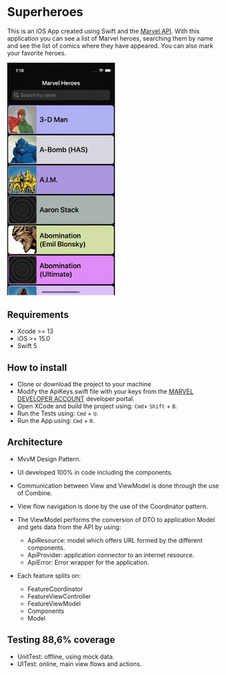 # Superheroes #

This is an iOS App created using Swift and the [Marvel API](https://developer.marvel.com/docs).
With this application you can see a list of Marvel heroes, searching them by name and see the list of comics where they have appeared. You can also mark your favorite heroes.

<p align="left">
  <img src="Images/superheroes_demo.gif" width="250">
</p>

## Requirements

* Xcode >= 13
* iOS >= 15.0
* Swift 5

## How to install
* Clone or download the project to your machine
* Modify the ApiKeys.swift file with your keys from the [MARVEL DEVELOPER ACCOUNT](https://developer.marvel.com/account) developer portal.
* Open XCode and build the project using: ```Cmd```+ ```Shift``` + ```B```.
* Run the Tests using: ```Cmd``` + ```U```.
* Run the App using: ```Cmd``` + ```R```.

## Architecture

* MvvM Design Pattern.
* UI developed 100% in code including the components.
* Communication between View and ViewModel is done through the use of Combine.
* View flow navigation is done by the use of the Coordinator pattern.
* The ViewModel performs the conversion of DTO to application Model and gets data from the API by using: 
  * ApiResource: model which offers URL formed by the different components.
  * ApiProvider: application connector to an internet resource.
  * ApiError: Error wrapper for the application.

* Each feature splits on:
  * FeatureCoordinator
  * FeatureViewController
  * FeatureViewModel 
  * Components
  * Model

## Testing 88,6% coverage
* UnitTest:  offline, using mock data.
* UITest: online, main view flows and actions.
